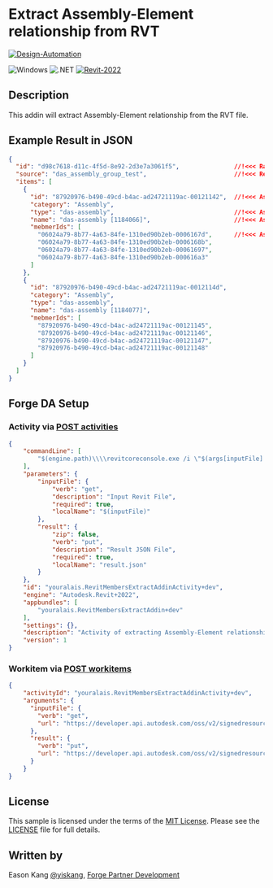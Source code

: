 # Extract Assembly-Element relationship from RVT

[![Design-Automation](https://img.shields.io/badge/Design%20Automation-v3-green.svg)](http://developer.autodesk.com/)

![Windows](https://img.shields.io/badge/Plugins-Windows-lightgrey.svg)
![.NET](https://img.shields.io/badge/.NET%20Framework-4.8-blue.svg)
[![Revit-2022](https://img.shields.io/badge/Revit-2022-lightgrey.svg)](http://autodesk.com/revit)

## Description

This addin will extract Assembly-Element relationship from the RVT file.

## Example Result in JSON

```json
{
  "id": "d98c7618-d11c-4f5d-8e92-2d3e7a3061f5",               //!<<< Random GUID
  "source": "das_assembly_group_test",                        //!<<< Revit filename without the extension
  "items": [
    {
      "id": "87920976-b490-49cd-b4ac-ad24721119ac-00121142",  //!<<< Assembly Unique Id (Forge Object External Id)
      "category": "Assembly",
      "type": "das-assembly",                                 //!<<< Assembly type name
      "name": "das-assembly [1184066]",                       //!<<< Assembly instance name
      "mebmerIds": [
        "06024a79-8b77-4a63-84fe-1310ed90b2eb-0006167d",      //!<<< Assembly member's Unique Id (Forge Object External Id)
        "06024a79-8b77-4a63-84fe-1310ed90b2eb-0006168b",
        "06024a79-8b77-4a63-84fe-1310ed90b2eb-00061697",
        "06024a79-8b77-4a63-84fe-1310ed90b2eb-000616a3"
      ]
    },
    {
      "id": "87920976-b490-49cd-b4ac-ad24721119ac-0012114d",
      "category": "Assembly",
      "type": "das-assembly",
      "name": "das-assembly [1184077]",
      "mebmerIds": [
        "87920976-b490-49cd-b4ac-ad24721119ac-00121145",
        "87920976-b490-49cd-b4ac-ad24721119ac-00121146",
        "87920976-b490-49cd-b4ac-ad24721119ac-00121147",
        "87920976-b490-49cd-b4ac-ad24721119ac-00121148"
      ]
    }
  ]
}
```

## Forge DA Setup

### Activity via [POST activities](https://forge.autodesk.com/en/docs/design-automation/v3/reference/http/activities-POST/)

```json
{
    "commandLine": [
        "$(engine.path)\\\\revitcoreconsole.exe /i \"$(args[inputFile].path)\" /al \"$(appbundles[RevitMembersExtractAddin].path)\""
    ],
    "parameters": {
        "inputFile": {
            "verb": "get",
            "description": "Input Revit File",
            "required": true,
            "localName": "$(inputFile)"
        },
        "result": {
            "zip": false,
            "verb": "put",
            "description": "Result JSON File",
            "required": true,
            "localName": "result.json"
        }
    },
    "id": "youralais.RevitMembersExtractAddinActivity+dev",
    "engine": "Autodesk.Revit+2022",
    "appbundles": [
        "youralais.RevitMembersExtractAddin+dev"
    ],
    "settings": {},
    "description": "Activity of extracting Assembly-Element relationship from RVT",
    "version": 1
}
```

### Workitem via [POST workitems](https://forge.autodesk.com/en/docs/design-automation/v3/reference/http/workitems-POST/)

```json
{
    "activityId": "youralais.RevitMembersExtractAddinActivity+dev",
    "arguments": {
      "inputFile": {
        "verb": "get",
        "url": "https://developer.api.autodesk.com/oss/v2/signedresources/...region=US"
      },
      "result": {
        "verb": "put",
        "url": "https://developer.api.autodesk.com/oss/v2/signedresources/...?region=US"
      }
    }
}
```

## License

This sample is licensed under the terms of the [MIT License](http://opensource.org/licenses/MIT). Please see the [LICENSE](LICENSE) file for full details.

## Written by

Eason Kang [@yiskang](https://twitter.com/yiskang), [Forge Partner Development](http://forge.autodesk.com)
